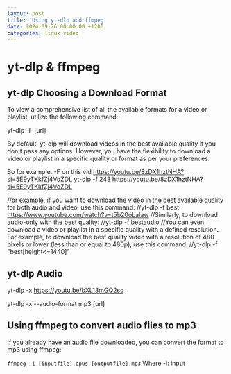 ```yaml
---
layout: post
title: 'Using yt-dlp and ffmpeg'
date: 2024-09-26 00:00:00 +1200
categories: linux video
---
```

# yt-dlp & ffmpeg

## yt-dlp Choosing a Download Format

To view a comprehensive list of all the available formats for a video or playlist, utilize the following command:

yt-dlp -F [url]

By default, yt-dlp will download videos in the best available quality if you don't pass any options. However, you have the flexibility to download a video or playlist in a specific quality or format as per your preferences.

So for example. -F on this vid https://youtu.be/8zDX1hztNHA?si=5E9yTKkfZj4VoZDL
yt-dlp -f 243 https://youtu.be/8zDX1hztNHA?si=5E9yTKkfZj4VoZDL 

//or example, if you want to download the video in the best available quality for both audio and video, use this command:
//yt-dlp -f best https://www.youtube.com/watch?v=t5b20oLaIaw
//Similarly, to download audio-only with the best quality:
//yt-dlp -f bestaudio <URL>
//You can even download a video or playlist in a specific quality with a defined resolution. For example, to download the best quality video with a resolution of 480 pixels or lower (less than or equal to 480p), use this command:
//yt-dlp -f "best[height<=1440]" <URL>

## yt-dlp Audio
yt-dlp -x https://youtu.be/bXL13mGQ2sc


yt-dlp -x --audio-format mp3 [url]

## Using ffmpeg to convert audio files to mp3

If you already have an audio file downloaded, you can convert the format to mp3 using ffmpeg:

`
ffmpeg -i [inputfile].opus [outputfile].mp3
`
Where
-i: input